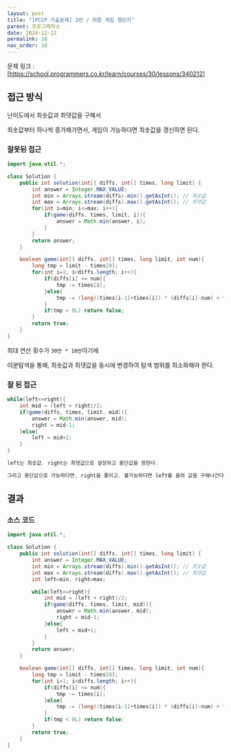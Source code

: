```yaml
---
layout: post
title: "[PCCP 기출문제] 2번 / 퍼즐 게임 챌린지"
parent: 프로그래머스
date: 2024-12-12
permalink: 10
nav_order: 10
---
```


문제 링크 : [https://school.programmers.co.kr/learn/courses/30/lessons/340212]

## 접근 방식

난이도에서 최솟값과 최댓값을 구해서

최솟값부터 하나씩 증가해가면서, 게임이 가능하다면 최솟값을 갱신하면 된다.

### 잘못된 접근

```java
import java.util.*;

class Solution {
    public int solution(int[] diffs, int[] times, long limit) {
        int answer = Integer.MAX_VALUE;
        int min = Arrays.stream(diffs).min().getAsInt(); // 최솟값
        int max = Arrays.stream(diffs).max().getAsInt(); // 최댓값
        for(int i=min; i<=max; i++){
            if(game(diffs, times, limit, i)){
                answer = Math.min(answer, i);
            }
        }
        return answer;
    }

    boolean game(int[] diffs, int[] times, long limit, int num){
        long tmp = limit - times[0];
        for(int i=1; i<diffs.length; i++){
            if(diffs[i] <= num){
                tmp -= times[i];
            }else{
                tmp -= (long)(times[i-1]+times[i]) * (diffs[i]-num) + times[i];
            }
            if(tmp < 0L) return false;
        }
        return true;
    }
}
```

최대 연산 횟수가 `30만 * 10만`이기에

이분탐색을 통해, 최솟값과 최댓값을 동시에 변경하여 탐색 범위를 최소화해야 한다.

### 잘 된 접근

```java
while(left<=right){
    int mid = (left + right)/2;
    if(game(diffs, times, limit, mid)){
        answer = Math.min(answer, mid);
        right = mid-1;
    }else{
        left = mid+1;
    }
}

left는 최솟값, right는 최댓값으로 설정하고 중단값을 정한다.

그리고 중단값으로 가능하다면, right을 줄이고, 불가능하다면 left를 올려 값을 구해나간다.
```

## 결과

### 소스 코드

```java
import java.util.*;

class Solution {
    public int solution(int[] diffs, int[] times, long limit) {
        int answer = Integer.MAX_VALUE;
        int min = Arrays.stream(diffs).min().getAsInt(); // 최솟값
        int max = Arrays.stream(diffs).max().getAsInt(); // 최댓값
        int left=min, right=max;

        while(left<=right){
            int mid = (left + right)/2;
            if(game(diffs, times, limit, mid)){
                answer = Math.min(answer, mid);
                right = mid-1;
            }else{
                left = mid+1;
            }
        }
        return answer;
    }

    boolean game(int[] diffs, int[] times, long limit, int num){
        long tmp = limit - times[0];
        for(int i=1; i<diffs.length; i++){
            if(diffs[i] <= num){
                tmp -= times[i];
            }else{
                tmp -= (long)(times[i-1]+times[i]) * (diffs[i]-num) + times[i];
            }
            if(tmp < 0L) return false;
        }
        return true;
    }
}
```

[https://school.programmers.co.kr/learn/courses/30/lessons/340212]: https://school.programmers.co.kr/learn/courses/30/lessons/340212

